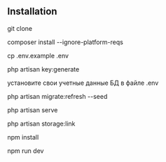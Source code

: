 ## Installation

git clone

composer install --ignore-platform-reqs

cp .env.example .env

php artisan key:generate

установите свои учетные данные БД в файле .env

php artisan migrate:refresh --seed

php artisan serve

php artisan storage:link

npm install

npm run dev


